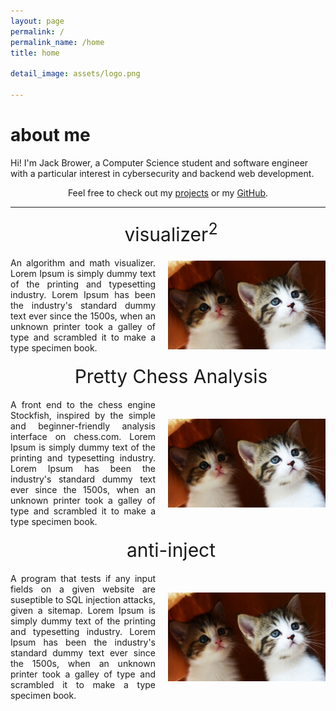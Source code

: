 ```yaml
---
layout: page
permalink: /
permalink_name: /home
title: home

detail_image: assets/logo.png

---
```


# about me

Hi! I'm Jack Brower, a Computer Science student and software engineer with a particular interest in cybersecurity and backend web development.
<center>Feel free to check out my <a href="/projects">projects</a> or my <a href="https://github.com/jackbrower" target="_blank">GitHub</a>.</center>

<hr>

<head>
   <style>
      #header{
         width:100%;
         text-align:center;
         padding:5px;
         font-size:30px;
      }
      .grid {
         display: flex;
         align-items: center;
         justify-content: center;
      }
      .col-1-2 {
         flex: 1;
      }
      .cole-1-2:last-child {
         margin-left: 20px;
      }
      img{
         width:100%;
         height:auto;
         max-height:300px;
         vertical-align:middle;
      }
   </style>
</head>

<div id="header"><span>visualizer<sup>2</sup></span></div>
<div class="grid">
    <div class="col-1-2">
       <div class="content">
           <p style="padding:0px 20px 0px 0px; text-align:justify;">An algorithm and math visualizer. Lorem Ipsum is simply dummy text of the printing and typesetting industry. Lorem Ipsum has been the industry's standard dummy text ever since the 1500s, when an unknown printer took a galley of type and scrambled it to make a type specimen book.</p>
       </div>
    </div>
    <div class="col-1-2">
       <div class="content">
           <p><img src="assets/placeholder.jpeg"></p>
       </div>
    </div>
</div>

<div id="header"><span>Pretty Chess Analysis</span></div>
<div class="grid">
    <div class="col-1-2">
       <div class="content">
           <p style="padding:0px 20px 0px 0px; text-align:justify;">A front end to the chess engine Stockfish, inspired by the simple and beginner-friendly analysis interface on chess.com. Lorem Ipsum is simply dummy text of the printing and typesetting industry. Lorem Ipsum has been the industry's standard dummy text ever since the 1500s, when an unknown printer took a galley of type and scrambled it to make a type specimen book.</p>
       </div>
    </div>
    <div class="col-1-2">
       <div class="content">
           <p><img src="assets/placeholder.jpeg"></p>
       </div>
    </div>
</div>

<div id="header"><span>anti-inject</span></div>
<div class="grid">
    <div class="col-1-2">
       <div class="content">
           <p style="padding:0px 20px 0px 0px; text-align:justify;">A program that tests if any input fields on a given website are suseptible to SQL injection attacks, given a sitemap. Lorem Ipsum is simply dummy text of the printing and typesetting industry. Lorem Ipsum has been the industry's standard dummy text ever since the 1500s, when an unknown printer took a galley of type and scrambled it to make a type specimen book.</p>
       </div>
    </div>
    <div class="col-1-2">
       <div class="content">
           <p><img src="assets/placeholder.jpeg"></p>
       </div>
    </div>
</div>